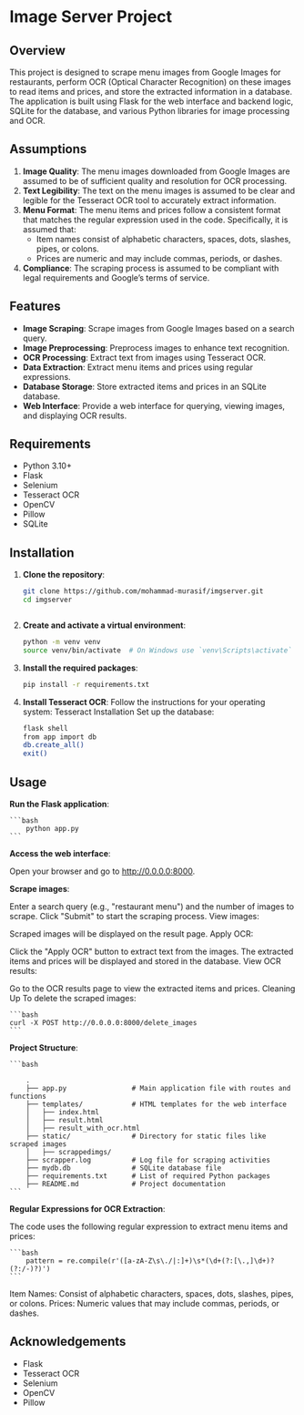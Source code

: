# Image Server Project

## Overview

This project is designed to scrape menu images from Google Images for restaurants, perform OCR (Optical Character Recognition) on these images to read items and prices, and store the extracted information in a database. The application is built using Flask for the web interface and backend logic, SQLite for the database, and various Python libraries for image processing and OCR.

## Assumptions

1. **Image Quality**: The menu images downloaded from Google Images are assumed to be of sufficient quality and resolution for OCR processing.
2. **Text Legibility**: The text on the menu images is assumed to be clear and legible for the Tesseract OCR tool to accurately extract information.
3. **Menu Format**: The menu items and prices follow a consistent format that matches the regular expression used in the code. Specifically, it is assumed that:
   - Item names consist of alphabetic characters, spaces, dots, slashes, pipes, or colons.
   - Prices are numeric and may include commas, periods, or dashes.
4. **Compliance**: The scraping process is assumed to be compliant with legal requirements and Google’s terms of service.

## Features

- **Image Scraping**: Scrape images from Google Images based on a search query.
- **Image Preprocessing**: Preprocess images to enhance text recognition.
- **OCR Processing**: Extract text from images using Tesseract OCR.
- **Data Extraction**: Extract menu items and prices using regular expressions.
- **Database Storage**: Store extracted items and prices in an SQLite database.
- **Web Interface**: Provide a web interface for querying, viewing images, and displaying OCR results.

## Requirements

- Python 3.10+
- Flask
- Selenium
- Tesseract OCR
- OpenCV
- Pillow
- SQLite

## Installation

1. **Clone the repository**:
   ```bash
   git clone https://github.com/mohammad-murasif/imgserver.git
   cd imgserver



2. **Create and activate a virtual environment**:

    ```bash
    python -m venv venv
    source venv/bin/activate  # On Windows use `venv\Scripts\activate`
3. **Install the required packages**:

    ```bash
    pip install -r requirements.txt
4. **Install Tesseract OCR**:
    Follow the instructions for your operating system: Tesseract Installation
    Set up the database:

    ```bash
    flask shell
    from app import db
    db.create_all()
    exit()
## Usage
**Run the Flask application**:

    ```bash
        python app.py
    ```

**Access the web interface**:

Open your browser and go to http://0.0.0.0:8000.

**Scrape images**:

Enter a search query (e.g., "restaurant menu") and the number of images to scrape.
Click "Submit" to start the scraping process.
View images:

Scraped images will be displayed on the result page.
Apply OCR:

Click the "Apply OCR" button to extract text from the images.
The extracted items and prices will be displayed and stored in the database.
View OCR results:

Go to the OCR results page to view the extracted items and prices.
Cleaning Up
To delete the scraped images:

    ```bash
    curl -X POST http://0.0.0.0:8000/delete_images
    ```

**Project Structure**:  

    ```bash 
        
        .
        ├── app.py                # Main application file with routes and functions
        ├── templates/            # HTML templates for the web interface
        │   ├── index.html
        │   ├── result.html
        │   ├── result_with_ocr.html
        ├── static/               # Directory for static files like scraped images
        │   ├── scrappedimgs/
        ├── scrapper.log          # Log file for scraping activities
        ├── mydb.db               # SQLite database file
        ├── requirements.txt      # List of required Python packages
        ├── README.md             # Project documentation
    ```
**Regular Expressions for OCR Extraction**:

The code uses the following regular expression to extract menu items and prices:

    ```bash
        pattern = re.compile(r'([a-zA-Z\s\./|:]+)\s*(\d+(?:[\.,]\d+)?(?:/-)?)')
    ```
Item Names: Consist of alphabetic characters, spaces, dots, slashes, pipes, or colons.
Prices: Numeric values that may include commas, periods, or dashes.


## Acknowledgements
- Flask
- Tesseract OCR
- Selenium
- OpenCV
- Pillow